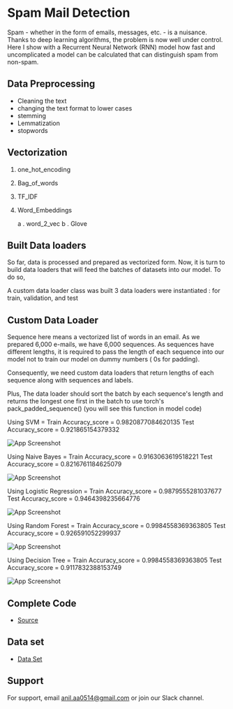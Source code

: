 
# Spam Mail Detection

Spam - whether in the form of emails, messages, etc. - is a nuisance. Thanks to deep learning algorithms, the problem is now well under control. Here I show with a Recurrent Neural Network (RNN) model how fast and uncomplicated a model can be calculated that can distinguish spam from non-spam.


## Data Preprocessing

 - Cleaning the text 
 - changing the text format to lower cases
 - stemming 
 - Lemmatization
 - stopwords
## Vectorization


1. one_hot_encoding
2. Bag_of_words
3. TF_IDF
4. Word_Embeddings

     a . word_2_vec
     b . Glove 
## Built Data loaders

So far, data is processed and prepared as vectorized form. Now, it is turn to build data loaders that will feed the batches of datasets into our model.
To do so,

A custom data loader class was built 3 data loaders were instantiated : for train, validation, and test
## Custom Data Loader

Sequence here means a vectorized list of words in an email. As we prepared 6,000 e-mails, we have 6,000 sequences.
As sequences have different lengths, it is required to pass the length of each sequence into our model not to train our model on dummy numbers ( 0s for padding).

Consequently, we need custom data loaders that return lengths of each sequence along with sequences and labels.

Plus, The data loader should sort the batch by each sequence's length and returns the longest one first in the batch to use torch's pack_padded_sequence() (you will see this function in model code)



Using SVM = Train Accuracy_score = 0.9820877084620135 Test Accuracy_score = 0.921865154379332



![App Screenshot](https://raw.githubusercontent.com/Anil0205/Spam-Mail-Detection/main/Images/2.png)




Using Naive Bayes = Train Accuracy_score = 0.9163063619518221 Test Accuracy_score = 0.8216761184625079



![App Screenshot](https://raw.githubusercontent.com/Anil0205/Spam-Mail-Detection/main/Images/3.png)




Using Logistic Regression = Train Accuracy_score = 0.9879555281037677 Test Accuracy_score = 0.9464398235664776



![App Screenshot](https://raw.githubusercontent.com/Anil0205/Spam-Mail-Detection/main/Images/download.jpeg)


Using Random Forest = Train Accuracy_score = 0.9984558369363805 Test Accuracy_score = 0.926591052299937



![App Screenshot](https://raw.githubusercontent.com/Anil0205/Spam-Mail-Detection/main/Images/5.png)


Using Decision Tree = Train Accuracy_score = 0.9984558369363805 Test Accuracy_score = 0.9117832388153749



![App Screenshot](https://raw.githubusercontent.com/Anil0205/Spam-Mail-Detection/main/Images/6.PNG)


## Complete Code


- [Source](https://github.com/Anil0205/Spam-Mail-Detection/blob/main/sms-spam-ham-classification-using-nlp.ipynb) 
 
 
## Data set

- [Data Set](https://github.com/Anil0205/Spam-Mail-Detection/blob/main/spam.csv)

## Support

For support, email anil.aa0514@gmail.com or join our Slack channel.

